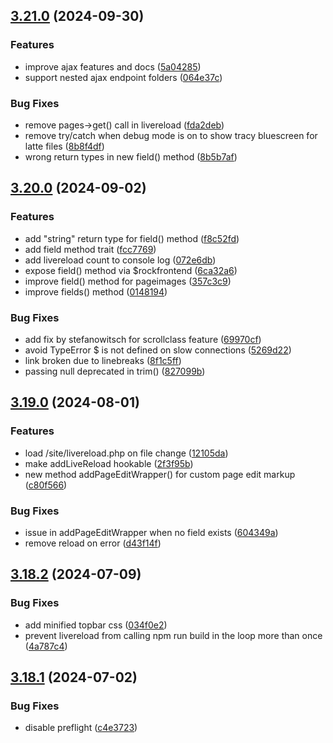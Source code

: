 ## [3.21.0](https://github.com/baumrock/RockFrontend/compare/v3.20.0...v3.21.0) (2024-09-30)


### Features

* improve ajax features and docs ([5a04285](https://github.com/baumrock/RockFrontend/commit/5a0428526f4776e873d7c03b7a3d52bbae6ece19))
* support nested ajax endpoint folders ([064e37c](https://github.com/baumrock/RockFrontend/commit/064e37c0bfd4f9ae8377ae122e1b5426b18d52ee))


### Bug Fixes

* remove pages->get() call in livereload ([fda2deb](https://github.com/baumrock/RockFrontend/commit/fda2deb934c7ab022401a6d75bbff09ce8d367f3))
* remove try/catch when debug mode is on to show tracy bluescreen for latte files ([8b8f4df](https://github.com/baumrock/RockFrontend/commit/8b8f4dffa5bd26cbc3d48c10434ce9c0aba6b517))
* wrong return types in new field() method ([8b5b7af](https://github.com/baumrock/RockFrontend/commit/8b5b7afc46650d99a9736fc51ce9aa6a3faccdd4))

## [3.20.0](https://github.com/baumrock/RockFrontend/compare/v3.19.0...v3.20.0) (2024-09-02)


### Features

* add "string" return type for field() method ([f8c52fd](https://github.com/baumrock/RockFrontend/commit/f8c52fd4b898f3163de16fc06f61bdb5d5720f2c))
* add field method trait ([fcc7769](https://github.com/baumrock/RockFrontend/commit/fcc77692aca24780fc9c0e069e64a38ba6b03e9a))
* add livereload count to console log ([072e6db](https://github.com/baumrock/RockFrontend/commit/072e6db3859f4888773c7b551027d18499c37550))
* expose field() method via $rockfrontend ([6ca32a6](https://github.com/baumrock/RockFrontend/commit/6ca32a6871efc66d248ac34d4e2d7362612cb6c8))
* improve field() method for pageimages ([357c3c9](https://github.com/baumrock/RockFrontend/commit/357c3c983b96275dd7725c2b4b7c28521a1a0abf))
* improve fields() method ([0148194](https://github.com/baumrock/RockFrontend/commit/0148194a2e75692c194aabdab767b63a60554b96))


### Bug Fixes

* add fix by stefanowitsch for scrollclass feature ([69970cf](https://github.com/baumrock/RockFrontend/commit/69970cf96089c70380298d834016d68f4c49ac55))
* avoid TypeError $ is not defined on slow connections ([5269d22](https://github.com/baumrock/RockFrontend/commit/5269d224b929c9132db6641bf7591f76a07f381b))
* link broken due to linebreaks ([8f1c5ff](https://github.com/baumrock/RockFrontend/commit/8f1c5ff889c4e46173abc342ffea52c688405202))
* passing null deprecated in trim() ([827099b](https://github.com/baumrock/RockFrontend/commit/827099b3359808578c1f60d1355b01895ca76157))

## [3.19.0](https://github.com/baumrock/RockFrontend/compare/v3.18.2...v3.19.0) (2024-08-01)


### Features

* load /site/livereload.php on file change ([12105da](https://github.com/baumrock/RockFrontend/commit/12105daeda8182a29cf3768066a4610ab099bacb))
* make addLiveReload hookable ([2f3f95b](https://github.com/baumrock/RockFrontend/commit/2f3f95b66457e3b5e54b1b25a6c19ddf52081757))
* new method addPageEditWrapper() for custom page edit markup ([c80f566](https://github.com/baumrock/RockFrontend/commit/c80f566db13ba575c61b1de6682e0e5b2357e6f6))


### Bug Fixes

* issue in addPageEditWrapper when no field exists ([604349a](https://github.com/baumrock/RockFrontend/commit/604349a79a688bb3712af6080231c58fc656d928))
* remove reload on error ([d43f14f](https://github.com/baumrock/RockFrontend/commit/d43f14fcf4644750da90331ffd78164352ddc870))

## [3.18.2](https://github.com/baumrock/RockFrontend/compare/v3.18.1...v3.18.2) (2024-07-09)


### Bug Fixes

* add minified topbar css ([034f0e2](https://github.com/baumrock/RockFrontend/commit/034f0e21557cf5aa6e62ef321cf12247a754799d))
* prevent livereload from calling npm run build in the loop more than once ([4a787c4](https://github.com/baumrock/RockFrontend/commit/4a787c47f15f1dccd809e020b729380da3c4b92f))

## [3.18.1](https://github.com/baumrock/RockFrontend/compare/v3.18.0...v3.18.1) (2024-07-02)


### Bug Fixes

* disable preflight ([c4e3723](https://github.com/baumrock/RockFrontend/commit/c4e37232ca220f713991de20d672bae83e3d7608))


